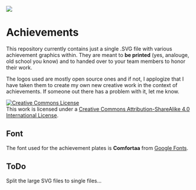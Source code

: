 ![](https://github.com/m4r10k/team-achievements/blob/master/achievement-instructor-small.png)

# Achievements
This repository currently contains just a single .SVG file with various achievement graphics within. They are meant to **be printed** (yes, analouge, old school you know) and to handed over to your team members to honor their work.

The logos used are mostly open source ones and if not, I applogize that I have taken them to create my own new creative work in the context of achievements. If someone out there has a problem with it, let me know.

<a rel="license" href="http://creativecommons.org/licenses/by-sa/4.0/"><img alt="Creative Commons License" style="border-width:0" src="https://i.creativecommons.org/l/by-sa/4.0/88x31.png" /></a><br />This work is licensed under a <a rel="license" href="http://creativecommons.org/licenses/by-sa/4.0/">Creative Commons Attribution-ShareAlike 4.0 International License</a>.

## Font
The font used for the achievement plates is **Comfortaa** from [Google Fonts](https://fonts.google.com/specimen/Comfortaa).

## ToDo
Split the large SVG files to single files...

